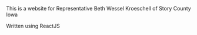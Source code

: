 This is a website for Representative Beth Wessel Kroeschell of Story County Iowa

Written using ReactJS